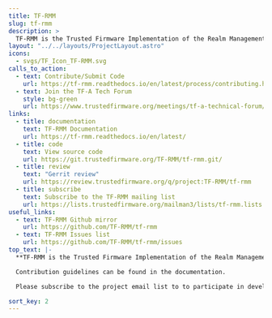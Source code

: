 ```yaml
---
title: TF-RMM
slug: tf-rmm
description: >
  TF-RMM is the Trusted Firmware Implementation of the Realm Management Monitor (RMM) Specification which is part of Arm Confidential Compute Architecture (Arm CCA).
layout: "../../layouts/ProjectLayout.astro"
icons:
  - svgs/TF_Icon_TF-RMM.svg
calls_to_action:
  - text: Contribute/Submit Code
    url: https://tf-rmm.readthedocs.io/en/latest/process/contributing.html
  - text: Join the TF-A Tech Forum
    style: bg-green
    url: https://www.trustedfirmware.org/meetings/tf-a-technical-forum/
links:
  - title: documentation
    text: TF-RMM Documentation
    url: https://tf-rmm.readthedocs.io/en/latest/
  - title: code
    text: View source code
    url: https://git.trustedfirmware.org/TF-RMM/tf-rmm.git/
  - title: review
    text: "Gerrit review"
    url: https://review.trustedfirmware.org/q/project:TF-RMM/tf-rmm
  - title: subscribe
    text: Subscribe to the TF-RMM mailing list
    url: https://lists.trustedfirmware.org/mailman3/lists/tf-rmm.lists.trustedfirmware.org/
useful_links:
  - text: TF-RMM Github mirror
    url: https://github.com/TF-RMM/tf-rmm
  - text: TF-RMM Issues list
    url: https://github.com/TF-RMM/tf-rmm/issues
top_text: |-
  **TF-RMM is the Trusted Firmware Implementation of the Realm Management Monitor (RMM) Specification which is part of Arm Confidential Compute Architecture (Arm CCA). Arm CCA is an architecture which provides Protected Execution Environments called Realms.**

  Contribution guidelines can be found in the documentation.

  Please subscribe to the project email list to to participate in development discussions.

sort_key: 2
---
```

